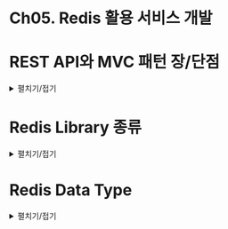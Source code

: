 # Ch05. Redis 활용 서비스 개발

# REST API와 MVC 패턴 장/단점
<details>
<summary>펼치기/접기</summary>

### [MVC 패턴]  

                                          
사용자 → `**Browser**` → `**View**` → `**Controller**` → `**Model**`(Service, Repository)   
　　　　　　　　　　　　　　　　　　　　　　　　　　　　↓  
　　　　　　　　　　　　　　　　　　　　　　　　　　　`**Data**`  
　　　　　　　　　　　　　　　　　　　　　　　　  　　(SQL, NoSQL)


- **장점** : 분리, 확장 편의성  
  - `분리`: 각 역할을 명확히 분리함으로써, 사용자 인터페이스(View), 비즈니스 로직(Model), 요청 처리(Controller) 등을 독립적으로 개발하고 유지보수할 수 있다．
  - `확장성`: 각 컴포넌트를 독립적으로 수정하고 확장할 수 있어, 시스템을 쉽게 확장할 수 있다.  
             새로운 기능을 추가하거나 변경할 때 기존 구조에 미치는 영향을 최소화할 수 있다.
- **단점** : View ↔ Model간 의존성 발생, 시간 지날수록 복잡성 증가
  - `View ↔ Model 간 의존성 발생`: View가 Model의 데이터를 기반으로 동작하기 때문에 View와 Model 간의 간접적인 의존성이 생깁니다. 이로 인해 시스템이 커지면 의존 관계가 복잡해질 수 있다.
  - `시간이 지날수록 복잡성 증가`: 시스템 규모가 커지면 MVC 패턴을 유지하는 데 복잡도가 증가할 수 있다.  
       여러 Controller와 View가 얽히게 되면 관리가 어려워질 수 있다.
    - 특히, 대형 애플리케이션에서는 View와 Controller 간의 관계가 복잡해져서 코드가 비대해지고, 관리와 유지보수가 어려워질 수 있다.

</details>

# Redis Library 종류
<details>
<summary>펼치기/접기</summary>

Lettuce vs Jedis

[비교 링크](https://redis.com/blog/jedis-vs-lettuce-an-exploration/)

- #### **Jedis** : 낮은 개발 복잡도.
  - 사용이 간단하며 낮은 개발 복잡도를 제공한다.
  - 동기 방식의 데이터 처리에 적합하며, 비교적 간단한 Redis 활용에 적합하다.
- #### **Lettuce** : 다양한 옵션 존재(advanced), Scaling, non-blocing reactive application에 유리
  - 다양한 옵션과 고급 기능(advanced)을 제공한다.
  - Scaling에 유리하다.
    - 여러 Redis 서버를 조합하여 데이터를 분산처리 하거나, Redis Cluster와 같은 환경에서 데이터 처리 성능을 확장하는 데 적합하다.
    - 대량의 데이터를 처리하거나 다중 사용자 요청을 처리할 때, 수평 확장을 통해 성능을 향상시킬 수 있다.
  - 비동기 반응형 애플리케이션 지원 (non-blocking reactive application)
    - 네트워크 요청이나 Redis 작업을 수행하는 동안 스레드가 대기하지 않고 다른 작업을 수행할 수 있도록 설계되어 있다.
    - WebFlux, Reactor, RxJava와 같은 반응형 프로그래밍 도구와 잘 연동된다.
    - 이를 통해 고성능 이벤트 기반 애플리케이션 개발이 가능하며, 대규모 트래픽 환경에서도 효율적으로 리소스를 활용할 수 있다.
</details>

# Redis Data Type
<details>
<summary>펼치기/접기</summary>

### 자료구조 종류
- #### **String**: 1:1관계
  - key-value 형태로 하나의 key에 하나의 value를 매핑한다.
  - 단순한 key-value 매핑 구조라서, Java의 Map과 유사하다.
- #### **List**: 순서존재, Queue와 Stack으로 사용
  - 순서가 있어서 데이터를 삽입한 순서대로 처리된다.
  - LPUSH, RPUSH 명령어를 통해 **Queue(FIFO)**와 Stack(LIFO) 구조로 사용 가능하다.
- #### **Sets**: 순서와 관계없이 저장, 중복 불가
  - 리스트처럼 여러 개의 값을 저장할 수 있지만, 순서는 중요하지 않다.
  - Set은 중복을 허용하지 않으며, 하나의 key에 여러 개의 Set 요소가 들어갈 수 있다.
- #### **`Sorted Sets`**: ZSET, Scode 개념 존재. Set과 같은데 정렬이 필요한 곳에 사용
  - Set과 비슷하지만, 각 요소에 Double 타입의 Score를 부여해서 정렬할 수 있다.
  - Score에 따라 자동으로 정렬되며, 순위 기반으로 데이터를 처리할 때 유용하다.
  - Double 타입(score)에 맞춰서 값의 크기에 따라 편리하게 조회할 수 있다.
    - 예를 들어, 가격이 100개가 있을 때, 가장 낮은 가격을 찾으려면 가장 작은 Score 값을 찾으면 된다.
    - RDB 환경에서 가격을 기준으로 ORDER BY를 사용하여 가장 저렴한 가격을 찾는 것과 유사하다.  
      그러나 Sorted Sets는 이미 정렬된 상태에서 값을 가져올 수 있어, 미리 정렬된 값을 빠르게 조회할 수 있는 장점이 있다.
- #### **Hashes**: Field:Value형태 여러 커플 존재. RDB의 TABLE 개념으로 많이 사용
  - 1:다 관계를 저장할 수 있다.
  - RDB의 테이블과 비슷한 구조로, 하나의 key에 여러 개의 field와 value를 매핑한다.
    - 예시: Key(테이블): A, Field(컬럼): 기억, Value: 1
  - RDB에 데이터를 저장하기 전 혹은 캐시 형태로 활용할 때 유용하다.

### Soroted Set(ZSET) 기본 명령어
- **ZADD**: 입력
  - 데이터를 추가한다.
- **ZCARD**: Count
  - 지정된 키에 몇개의 멤버가 들어있는지 카운팅한다.
- **ZRANGE**: 정렬순서로 조회
  - 예를들어 10개씩 조회한다면 1~10까지 조회하며, 인덱스는 0부터 시작한다. (0~9)
  - 만약 20개 항목이 필요하면 0~19까지 조회할 수 있다.
- **ZRANGEBYSCORE**: Score로 조회
  - 가격정보로 예를들면 1만원 ~ 2만원 사이 제품 중 가장 저렴한 것을 조회할 수 있다.
- **ZREM**: 삭제
  - 예를 들어, 더 이상 판매하지 않는 상품을 삭제할 때 사용한다.
- **ZSCORE**: 특정 멤버의 Scroe를 조회
  - 예를 들어, 제품의 가격을 조회할 때 사용된다.
- **ZRANK**: 특정 멤버의 Rank를 조회
  - 예를들어, 제품을 잘 구매한것인지 확인하고 싶은 유저가 있다면,  
    전체 상품 리스트에서 최저가 순으로 조회 해 봤을 때 몇 번째로 저렴한 제품을 구매했는지 확인할 수 있다.

</details>

